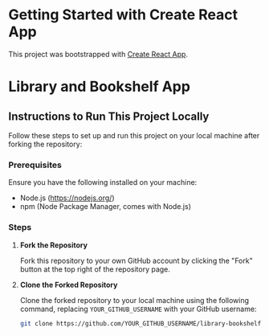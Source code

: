 # Getting Started with Create React App

This project was bootstrapped with [Create React App](https://github.com/facebook/create-react-app).


# Library and Bookshelf App

## Instructions to Run This Project Locally

Follow these steps to set up and run this project on your local machine after forking the repository:

### Prerequisites

Ensure you have the following installed on your machine:

- Node.js (https://nodejs.org/)
- npm (Node Package Manager, comes with Node.js)

### Steps

1. **Fork the Repository**

   Fork this repository to your own GitHub account by clicking the "Fork" button at the top right of the repository page.

2. **Clone the Forked Repository**

   Clone the forked repository to your local machine using the following command, replacing `YOUR_GITHUB_USERNAME` with your GitHub username:

   ```sh
   git clone https://github.com/YOUR_GITHUB_USERNAME/library-bookshelf-app.git
   
